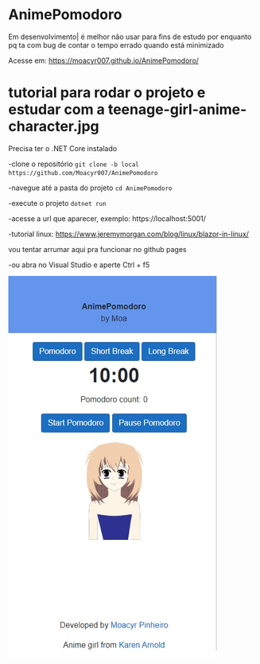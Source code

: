 # AnimePomodoro 
Em desenvolvimento|
  é melhor não usar para fins de estudo por enquanto pq ta com bug de contar o tempo errado quando está minimizado 

Acesse em: https://moacyr007.github.io/AnimePomodoro/

# tutorial para rodar o projeto e estudar com a teenage-girl-anime-character.jpg

Precisa ter o .NET Core instalado

-clone o repositório
  ``git clone -b local https://github.com/Moacyr007/AnimePomodoro``

-navegue até a pasta do projeto
  ``cd AnimePomodoro``

-execute o projeto
  ``dotnet run``

-acesse a url que aparecer, exemplo: https://localhost:5001/

-tutorial linux: https://www.jeremymorgan.com/blog/linux/blazor-in-linux/

vou tentar arrumar aqui pra funcionar no github pages 

-ou abra no Visual Studio e aperte Ctrl + f5

![anime](https://github.com/Moacyr007/AnimePomodoro/blob/master/AnimePomodoro/image.jpg)
